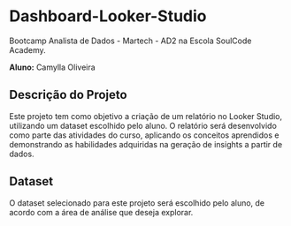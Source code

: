 # Dashboard-Looker-Studio

 Bootcamp Analista de Dados - Martech - AD2 na Escola SoulCode Academy.

**Aluno:** Camylla Oliveira

## Descrição do Projeto

Este projeto tem como objetivo a criação de um relatório no Looker Studio, utilizando um dataset escolhido pelo aluno. O relatório será desenvolvido como parte das atividades do curso, aplicando os conceitos aprendidos e demonstrando as habilidades adquiridas na geração de insights a partir de dados.

## Dataset

O dataset selecionado para este projeto será escolhido pelo aluno, de acordo com a área de análise que deseja explorar.



